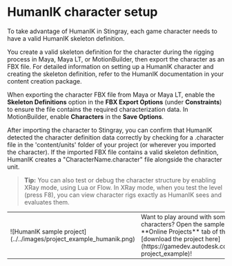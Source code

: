 # HumanIK character setup

To take advantage of HumanIK in Stingray, each game character needs to have a valid HumanIK skeleton definition.

You create a valid skeleton definition for the character during the rigging process in Maya, Maya LT, or MotionBuilder, then export the character as an FBX file. For detailed information on setting up a HumanIK character and creating the skeleton definition, refer to the HumanIK documentation in your content creation package.

When exporting the character FBX file from Maya or Maya LT, enable the **Skeleton Definitions** option in the **FBX Export Options** (under **Constraints**) to ensure the file contains the required characterization data. In MotionBuilder, enable **Characters** in the **Save Options**.

After importing the character to Stingray, you can confirm that HumanIK detected the character definition data correctly by checking for a .character file in the 'content/units' folder of your project (or wherever you imported the character). If the imported FBX file contains a valid skeleton definition, HumanIK creates a "CharacterName.character" file alongside the character unit.

> **Tip:** You can also test or debug the character structure by enabling XRay mode, using Lua or Flow. In XRay mode, when you test the level (press F8), you can view character rigs exactly as HumanIK sees and evaluates them.

<table class="not-ruled"><tr><td>
![HumanIK sample project](../../images/project_example_humanik.png)
</td><td>
Want to play around with some fully set up HumanIK characters? Open the sample HumanIK project from the **Online Projects** tab of the **Project Manager**, or [download the project here](https://gamedev.autodesk.com/stingray/plugins/humanik-project_example)!
</td></tr></table>
